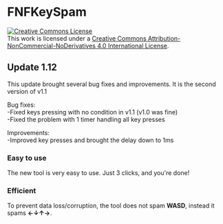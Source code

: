 # FNFKeySpam
 
<a rel="license" href="http://creativecommons.org/licenses/by-nc-nd/4.0/"><img alt="Creative Commons License" style="border-width:0" src="https://i.creativecommons.org/l/by-nc-nd/4.0/88x31.png" /></a><br />This work is licensed under a <a rel="license" href="http://creativecommons.org/licenses/by-nc-nd/4.0/">Creative Commons Attribution-NonCommercial-NoDerivatives 4.0 International License</a>.

<h2>Update 1.12</h2>
This update brought several bug fixes and improvements.
It is the second version of v1.1

Bug fixes:<br/>
-Fixed keys pressing with no condition in v1.1 (v1.0 was fine)<br/>
-Fixed the problem with 1 timer handling all key presses

Improvements:<br/>
-Improved key presses and brought the delay down to 1ms

<h3>Easy to use</h3>
The new tool is very easy to use. Just 3 clicks, and you're done!

<h3>Efficient</h3>
To prevent data loss/corruption, the tool does not spam <b>WASD</b>, instead it spams <b>←↓↑→</b>.